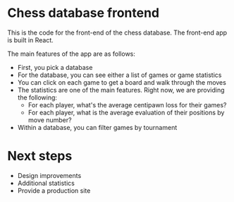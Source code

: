 # Chess database frontend

This is the code for the front-end of the chess database. The front-end app is built in React.

The main features of the app are as follows:
- First, you pick a database
- For the database, you can see either a list of games or game statistics
- You can click on each game to get a board and walk through the moves
- The statistics are one of the main features. Right now, we are providing the following:
  - For each player, what's the average centipawn loss for their games?
  - For each player, what is the average evaluation of their positions by move number?
- Within a database, you can filter games by tournament

# Next steps

- Design improvements
- Additional statistics
- Provide a production site
